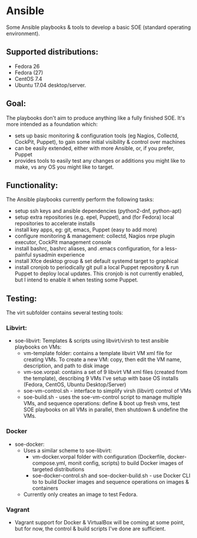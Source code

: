 # Ansible
Some Ansible playbooks & tools to develop a basic SOE (standard operating environment). 

## Supported distributions: 
 * Fedora 26
 * Fedora (27) 
 * CentOS 7.4 
 * Ubuntu 17.04 desktop/server.

## Goal:
The playbooks don't aim to produce anything like a fully finished SOE. It's more intended as a foundation which:
 * sets up basic monitoring & configuration tools (eg Nagios, Collectd, CockPit, Puppet), to gain some initial visibility & control over machines
 * can be easily extended, either with more Ansible, or, if you prefer, Puppet
 * provides tools to easily test any changes or additions you might like to make, vs any OS you might like to target.

## Functionality:
The Ansible playbooks currently perform the following tasks:
 * setup ssh keys and ansible dependencies (python2-dnf, python-apt)
 * setup extra repositories (e.g. epel, Puppet), and (for Fedora) local repositories to accelerate installs
 * install key apps, eg: git, emacs, Puppet (easy to add more)
 * configure monitoring & management: collectd, Nagios nrpe plugin executor, CockPit management console
 * install bashrc, bashrc aliases, and .emacs configuration, for a less-painful sysadmin experience
 * install Xfce desktop group & set default systemd target to graphical
 * install cronjob to periodically git pull a local Puppet repository & run Puppet to deploy local updates. This cronjob is not currently enabled, but I intend to enable it when testing some Puppet.

## Testing:
The virt subfolder contains several testing tools:

### Libvirt:
 * soe-libvirt: Templates & scripts using libvirt/virsh to test ansible playbooks on VMs:
   * vm-template folder: contains a template libvirt VM xml file for creating VMs. To create a new VM: copy, then edit the VM name, description, and path to disk image
   * vm-soe.vorpal: contains a set of 9 libvirt VM xml files (created from the template), describing 9 VMs I've setup with base OS installs (Fedora, CentOS, Ubuntu Desktop/Server)
   * soe-vm-control.sh - interface to simplify virsh (libvirt) control of VMs
   * soe-build.sh - uses the soe-vm-control script to manage multiple VMs, and sequence operations: define & boot up fresh vms, test SOE playbooks on all VMs in parallel, then shutdown & undefine the VMs.

### Docker
 * soe-docker:
   * Uses a similar scheme to soe-libvirt:
     * vm-docker.vorpal folder with configuration (Dockerfile, docker-compose.yml, monit config, scripts) to build Docker images of targeted distributions
     * soe-docker-control.sh and soe-docker-build.sh - use Docker CLI to to build Docker images and sequence operations on images & containers
   * Currently only creates an image to test Fedora.
   
### Vagrant
 * Vagrant support for Docker & VirtualBox will be coming at some point, but for now, the control & build scripts I've done are sufficient.
